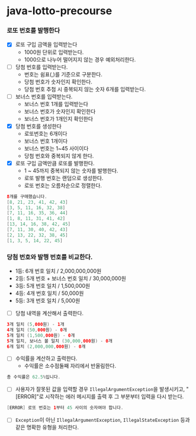 # java-lotto-precourse

### 로또 번호를 발행한다

- [x]  로또 구입 금액을 입력받는다
    - 1000원 단위로 입력받는다.
    - 1000으로 나누어 떨어지지 않는 경우 예외처리한다.
- [ ]  당첨 번호를 입력받는다.
    - 번호는 쉼표(,)를 기준으로 구분한다.
    - 당첨 번호가 숫자인지 확인한다.
    - 당첨 번호 추첨 시 중복되지 않는 숫자 6개를 입력받는다.
- [ ]  보너스 번호를 입력받는다.
    - 보너스 번호 1개를 입력받는다
    - 보너스 번호가 숫자인지 확인한다
    - 보너스 번호가 1개인지 확인한다
- [x] 당첨 번호를 생성한다
   - 로또번호는 6개이다
   - 보너스 번호 1개이다
   - 보너스 번호는 1~45 사이이다
   - 당첨 번호와 중복되지 않게 한다.
- [x]  로또 구입 금액만큼 로또를 발행한다.
   - 1 ~ 45까지 중복되지 않는 숫자를 발행한다.
   - 로또 발행 번호는 랜덤으로 생성한다.
   - 로또 번호는 오름차순으로 정렬한다.

```java
8개를 구매했습니다.
[8, 21, 23, 41, 42, 43] 
[3, 5, 11, 16, 32, 38] 
[7, 11, 16, 35, 36, 44] 
[1, 8, 11, 31, 41, 42] 
[13, 14, 16, 38, 42, 45] 
[7, 11, 30, 40, 42, 43] 
[2, 13, 22, 32, 38, 45] 
[1, 3, 5, 14, 22, 45]
```

### 당첨 번호와 발행 번호를 비교한다.

- 1등: 6개 번호 일치 / 2,000,000,000원
- 2등: 5개 번호 + 보너스 번호 일치 / 30,000,000원
- 3등: 5개 번호 일치 / 1,500,000원
- 4등: 4개 번호 일치 / 50,000원
- 5등: 3개 번호 일치 / 5,000원

- [ ]  당첨 내역을 계산해서 출력한다.

```java
3개 일치 (5,000원) - 1개
4개 일치 (50,000원) - 0개
5개 일치 (1,500,000원) - 0개
5개 일치, 보너스 볼 일치 (30,000,000원) - 0개
6개 일치 (2,000,000,000원) - 0개
```

- [ ]  수익률을 계산하고 출력한다.
    - 수익률은 소수점둘째 자리에서 반올림한다.

```java
총 수익률은 62.5%입니다.
```

- [ ]  사용자가 잘못된 값을 입력할 경우 `IllegalArgumentException`을 발생시키고, "[ERROR]"로 시작하는 에러 메시지를 출력 후 그 부분부터 입력을 다시 받는다.

```java
[ERROR] 로또 번호는 1부터 45 사이의 숫자여야 합니다.
```

- [ ]  `Exception`이 아닌 `IllegalArgumentException`, `IllegalStateException` 등과 같은 명확한 유형을 처리한다.

